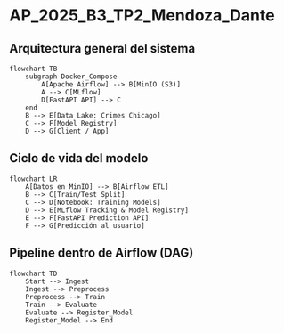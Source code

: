 # AP_2025_B3_TP2_Mendoza_Dante

## Arquitectura general del sistema
```mermaid
flowchart TB
    subgraph Docker_Compose
        A[Apache Airflow] --> B[MinIO (S3)]
        A --> C[MLflow]
        D[FastAPI API] --> C
    end
    B --> E[Data Lake: Crimes Chicago]
    C --> F[Model Registry]
    D --> G[Client / App]
```

## Ciclo de vida del modelo
```mermaid
flowchart LR
    A[Datos en MinIO] --> B[Airflow ETL]
    B --> C[Train/Test Split]
    C --> D[Notebook: Training Models]
    D --> E[MLflow Tracking & Model Registry]
    E --> F[FastAPI Prediction API]
    F --> G[Predicción al usuario]
```

## Pipeline dentro de Airflow (DAG)
```mermaid
flowchart TD
    Start --> Ingest
    Ingest --> Preprocess
    Preprocess --> Train
    Train --> Evaluate
    Evaluate --> Register_Model
    Register_Model --> End
```





